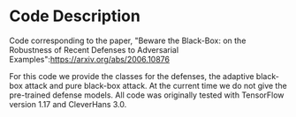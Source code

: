 # Code Description

Code corresponding to the paper, "Beware the Black-Box: on the Robustness of Recent Defenses to Adversarial Examples":https://arxiv.org/abs/2006.10876

For this code we provide the classes for the defenses, the adaptive black-box attack and pure black-box attack. At the current time we do not give the pre-trained defense models. All code was originally tested with TensorFlow version 1.17 and CleverHans 3.0.
